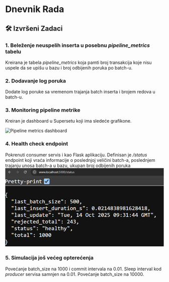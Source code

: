 # Dnevnik Rada 

## 🛠 Izvršeni Zadaci
### 1. Beleženje neuspelih inserta u posebnu *pipeline_metrics* tabelu
Kreirana je tabela *pipeline_metrics* koja pamti broj transakcija koje nisu uspele da se upišu u bazu i broj odbijenih poruka po batch-u.

### 2. Dodavanje log poruka
Dodate log poruke sa vremenom trajanja batch inserta i brojem redova u batch-u.

### 3. Monitoring pipeline metrike
Kreiran je dashboard u Supersetu koji ima sledeće grafikone.

![Pipeline metrics dashboard](assets/oct_14_pipelinemetrics)


### 4. Health check endpoint
Pokrenuti consumer servis i kao Flask aplikaciju. Definisan je */status* endpoint koji vraća informacije o poslednjoj veličini batch-a, poslednjem trajanju unosa batch-a u bazu, ukupan broj odbijenih poruka
![Health check](assets/oct_14_healthcheck.png)


### 5. Simulacija još većeg opterećenja
Povećanje batch_size na 1000 i commit intervala na 0.01. Sleep interval kod *producer* servisa samnjen na 0.01. 
Povećanje batch_size na 10000.


